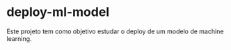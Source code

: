 # deploy-ml-model

Este projeto tem como objetivo estudar o deploy de um modelo de machine learning.